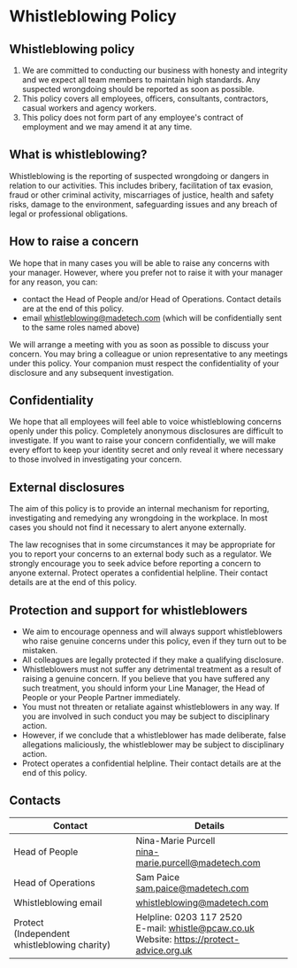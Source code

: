 # Whistleblowing Policy

## Whistleblowing policy

1. We are committed to conducting our business with honesty and integrity and we expect all team members to maintain high standards. Any suspected wrongdoing should be reported as soon as possible.
1. This policy covers all employees, officers, consultants, contractors, casual workers and agency workers.
1. This policy does not form part of any employee's contract of employment and we may amend it at any time.

## What is whistleblowing?

Whistleblowing is the reporting of suspected wrongdoing or dangers in relation to our activities. This includes bribery, facilitation of tax evasion, fraud or other criminal activity, miscarriages of justice, health and safety risks, damage to the environment, safeguarding issues and any breach of legal or professional obligations.

## How to raise a concern

We hope that in many cases you will be able to raise any concerns with your manager. However, where you prefer not to raise it with your manager for any reason, you can:
- contact the Head of People and/or Head of Operations. Contact details are at the end of this policy.
- email whistleblowing@madetech.com (which will be confidentially sent to the same roles named above)

We will arrange a meeting with you as soon as possible to discuss your concern. You may bring a colleague or union representative to any meetings under this policy. Your companion must respect the confidentiality of your disclosure and any subsequent investigation.

## Confidentiality

We hope that all employees will feel able to voice whistleblowing concerns openly under this policy. Completely anonymous disclosures are difficult to investigate. If you want to raise your concern confidentially, we will make every effort to keep your identity secret and only reveal it where necessary to those involved in investigating your concern.

## External disclosures

The aim of this policy is to provide an internal mechanism for reporting, investigating and remedying any wrongdoing in the workplace. In most cases you should not find it necessary to alert anyone externally.

The law recognises that in some circumstances it may be appropriate for you to report your concerns to an external body such as a regulator. We strongly encourage you to seek advice before reporting a concern to anyone external. Protect operates a confidential helpline. Their contact details are at the end of this policy.

## Protection and support for whistleblowers

- We aim to encourage openness and will always support whistleblowers who raise genuine concerns under this policy, even if they turn out to be mistaken.
- All colleagues are legally protected if they make a qualifying disclosure.
- Whistleblowers must not suffer any detrimental treatment as a result of raising a genuine concern. If you believe that you have suffered any such treatment, you should inform your Line Manager, the Head of People or your People Partner immediately.
- You must not threaten or retaliate against whistleblowers in any way. If you are involved in such conduct you may be subject to disciplinary action.
- However, if we conclude that a whistleblower has made deliberate, false allegations maliciously, the whistleblower may be subject to disciplinary action.
- Protect operates a confidential helpline. Their contact details are at the end of this policy.

## Contacts

| Contact                                          | Details                                                                                            |
| ------------------------------------------------ | -------------------------------------------------------------------------------------------------- |
| Head of People                                   | Nina-Marie Purcell<br/>nina-marie.purcell@madetech.com                                             |
| Head of Operations                               | Sam Paice<br/>sam.paice@madetech.com                                                               |
| Whistleblowing email                             | whistleblowing@madetech.com
| Protect<br/>(Independent whistleblowing charity) | Helpline: 0203 117 2520<br/>E-mail: whistle@pcaw.co.uk<br/>Website: https://protect-advice.org.uk  |
